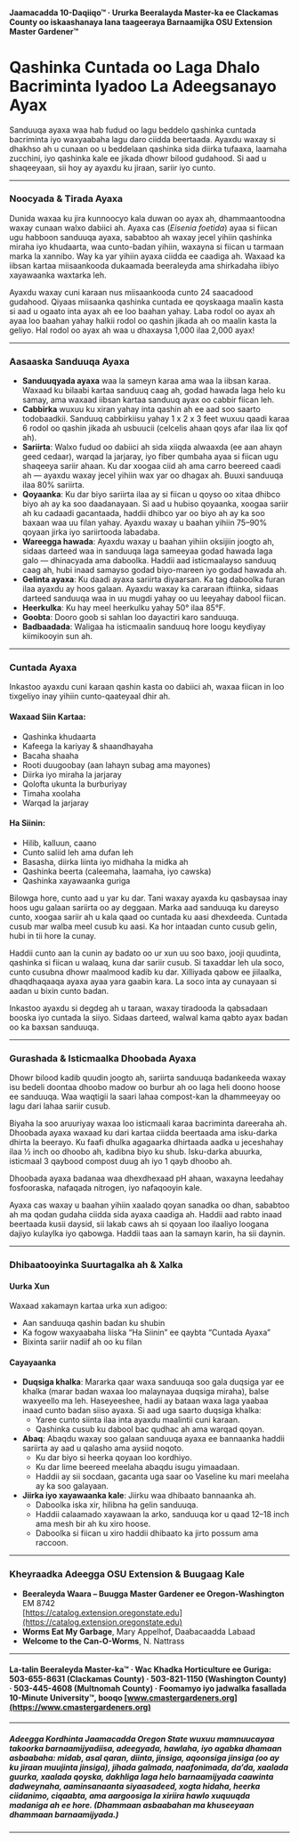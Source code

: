 #### Jaamacadda 10-Daqiiqo™ · Ururka Beeralayda Master-ka ee Clackamas County oo iskaashanaya lana taageeraya Barnaamijka OSU Extension Master Gardener™

# Qashinka Cuntada oo Laga Dhalo Bacriminta Iyadoo La Adeegsanayo Ayax

Sanduuqa ayaxa waa hab fudud oo lagu beddelo qashinka cuntada bacriminta iyo waxyaabaha lagu daro ciidda beertaada. Ayaxdu waxay si dhakhso ah u cunaan oo u beddelaan qashinka sida diirka tufaaxa, laamaha zucchini, iyo qashinka kale ee jikada dhowr bilood gudahood. Si aad u shaqeeyaan, sii hoy ay ayaxdu ku jiraan, sariir iyo cunto.

---

### Noocyada & Tirada Ayaxa

Dunida waxaa ku jira kunnoocyo kala duwan oo ayax ah, dhammaantoodna waxay cunaan walxo dabiici ah. Ayaxa cas (*Eisenia foetida*) ayaa si fiican ugu habboon sanduuqa ayaxa, sababtoo ah waxay jecel yihiin qashinka miraha iyo khudaarta, waa cunto-badan yihiin, waxayna si fiican u tarmaan marka la xannibo. Way ka yar yihiin ayaxa ciidda ee caadiga ah. Waxaad ka iibsan kartaa miisaankooda dukaamada beeraleyda ama shirkadaha iibiyo xayawaanka waxtarka leh.

Ayaxdu waxay cuni karaan nus miisaankooda cunto 24 saacadood gudahood. Qiyaas miisaanka qashinka cuntada ee qoyskaaga maalin kasta si aad u ogaato inta ayax ah ee loo baahan yahay. Laba rodol oo ayax ah ayaa loo baahan yahay halkii rodol oo qashin jikada ah oo maalin kasta la geliyo. Hal rodol oo ayax ah waa u dhaxaysa 1,000 ilaa 2,000 ayax!

---

### Aasaaska Sanduuqa Ayaxa

- **Sanduuqyada ayaxa** waa la sameyn karaa ama waa la iibsan karaa. Waxaad ku bilaabi kartaa sanduuq caag ah, godad hawada laga helo ku samay, ama waxaad iibsan kartaa sanduuq ayax oo cabbir fiican leh.
- **Cabbirka** wuxuu ku xiran yahay inta qashin ah ee aad soo saarto todobaadkii. Sanduuq cabbirkiisu yahay 1 x 2 x 3 feet wuxuu qaadi karaa 6 rodol oo qashin jikada ah usbuucii (celcelis ahaan qoys afar ilaa lix qof ah).
- **Sariirta**: Walxo fudud oo dabiici ah sida xiiqda alwaaxda (ee aan ahayn geed cedaar), warqad la jarjaray, iyo fiber qumbaha ayaa si fiican ugu shaqeeya sariir ahaan. Ku dar xoogaa ciid ah ama carro beereed caadi ah — ayaxdu waxay jecel yihiin wax yar oo dhagax ah. Buuxi sanduuqa ilaa 80% sariirta.
- **Qoyaanka**: Ku dar biyo sariirta ilaa ay si fiican u qoyso oo xitaa dhibco biyo ah ay ka soo daadanayaan. Si aad u hubiso qoyaanka, xoogaa sariir ah ku cadaadi gacantaada, haddii dhibco yar oo biyo ah ay ka soo baxaan waa uu filan yahay. Ayaxdu waxay u baahan yihiin 75–90% qoyaan jirka iyo sariirtooda labadaba.
- **Wareegga hawada**: Ayaxdu waxay u baahan yihiin oksijiin joogto ah, sidaas darteed waa in sanduuqa laga sameeyaa godad hawada laga galo — dhinacyada ama daboolka. Haddii aad isticmaalayso sanduuq caag ah, hubi inaad samayso godad biyo-mareen iyo godad hawada ah.
- **Gelinta ayaxa**: Ku daadi ayaxa sariirta diyaarsan. Ka tag daboolka furan ilaa ayaxdu ay hoos galaan. Ayaxdu waxay ka cararaan iftiinka, sidaas darteed sanduuqa waa in uu mugdi yahay oo uu leeyahay dabool fiican.
- **Heerkulka**: Ku hay meel heerkulku yahay 50° ilaa 85°F.
- **Goobta**: Dooro goob si sahlan loo dayactiri karo sanduuqa.
- **Badbaadada**: Waligaa ha isticmaalin sanduuq hore loogu keydiyay kiimikooyin sun ah.

---

### Cuntada Ayaxa

Inkastoo ayaxdu cuni karaan qashin kasta oo dabiici ah, waxaa fiican in loo tixgeliyo inay yihiin cunto-qaateyaal dhir ah.

#### Waxaad Siin Kartaa:

- Qashinka khudaarta
- Kafeega la kariyay & shaandhayaha
- Bacaha shaaha
- Rooti duugoobay (aan lahayn subag ama mayones)
- Diirka iyo miraha la jarjaray
- Qolofta ukunta la burburiyay
- Timaha xoolaha
- Warqad la jarjaray

#### Ha Siinin:

- Hilib, kalluun, caano
- Cunto saliid leh ama dufan leh
- Basasha, diirka liinta iyo midhaha la midka ah
- Qashinka beerta (caleemaha, laamaha, iyo cawska)
- Qashinka xayawaanka guriga

Bilowga hore, cunto aad u yar ku dar. Tani waxay ayaxda ku qasbaysaa inay hoos ugu galaan sariirta oo ay deggaan. Marka aad sanduuqa ku dareyso cunto, xoogaa sariir ah u kala qaad oo cuntada ku aasi dhexdeeda. Cuntada cusub mar walba meel cusub ku aasi. Ka hor intaadan cunto cusub gelin, hubi in tii hore la cunay.

Haddii cunto aan la cunin ay badato oo ur xun uu soo baxo, jooji quudinta, qashinka si fiican u walaaq, kuna dar sariir cusub. Si taxaddar leh ula soco, cunto cusubna dhowr maalmood kadib ku dar. Xilliyada qabow ee jiilaalka, dhaqdhaqaaqa ayaxa ayaa yara gaabin kara. La soco inta ay cunayaan si aadan u bixin cunto badan.

Inkastoo ayaxdu si degdeg ah u taraan, waxay tiradooda la qabsadaan booska iyo cuntada la siiyo. Sidaas darteed, walwal kama qabto ayax badan oo ka baxsan sanduuqa.

---

### Gurashada & Isticmaalka Dhoobada Ayaxa

Dhowr bilood kadib quudin joogto ah, sariirta sanduuqa badankeeda waxay isu bedeli doontaa dhoobo madow oo burbur ah oo laga heli doono hoose ee sanduuqa. Waa waqtigii la saari lahaa compost-kan la dhammeeyay oo lagu dari lahaa sariir cusub.

Biyaha la soo aruuriyay waxaa loo isticmaali karaa bacriminta dareeraha ah. Dhoobada ayaxa waxaad ku dari kartaa ciidda beertaada ama isku-darka dhirta la beerayo. Ku faafi dhulka agagaarka dhirtaada aadka u jeceshahay ilaa ½ inch oo dhoobo ah, kadibna biyo ku shub. Isku-darka abuurka, isticmaal 3 qaybood compost duug ah iyo 1 qayb dhoobo ah.

Dhoobada ayaxa badanaa waa dhexdhexaad pH ahaan, waxayna leedahay fosfooraska, nafaqada nitrogen, iyo nafaqooyin kale.

Ayaxa cas waxay u baahan yihiin xaalado qoyan sanadka oo dhan, sababtoo ah ma qodan gudaha ciidda sida ayaxa caadiga ah. Haddii aad rabto inaad beertaada kusii daysid, sii lakab caws ah si qoyaan loo ilaaliyo loogana dajiyo kulaylka iyo qabowga. Haddii taas aan la samayn karin, ha sii daynin.

---

### Dhibaatooyinka Suurtagalka ah & Xalka

#### Uurka Xun

Waxaad xakamayn kartaa urka xun adigoo:

- Aan sanduuqa qashin badan ku shubin
- Ka fogow waxyaabaha liiska “Ha Siinin” ee qaybta “Cuntada Ayaxa”
- Bixinta sariir nadiif ah oo ku filan

#### Cayayaanka

- **Duqsiga khalka**: Mararka qaar waxa sanduuqa soo gala duqsiga yar ee khalka (marar badan waxaa loo malaynayaa duqsiga miraha), balse waxyeello ma leh. Haseyeeshee, hadii ay bataan waxa laga yaabaa inaad cunto badan siiso ayaxa. Si aad uga saarto duqsiga khalka:
  - Yaree cunto siinta ilaa inta ayaxdu maalintii cuni karaan.
  - Qashinka cusub ku dabool bac qudhac ah ama warqad qoyan.
- **Abaq**: Abaqdu waxay soo galaan sanduuqa ayaxa ee bannaanka haddii sariirta ay aad u qalasho ama aysiid noqoto.
  - Ku dar biyo si heerka qoyaan loo kordhiyo.
  - Ku dar lime beereed meelaha abaqdu isugu yimaadaan.
  - Haddii ay sii socdaan, gacanta uga saar oo Vaseline ku mari meelaha ay ka soo galayaan.
- **Jiirka iyo xayawaanka kale**: Jiirku waa dhibaato bannaanka ah.
  - Daboolka iska xir, hilibna ha gelin sanduuqa.
  - Haddii calaamado xayawaan la arko, sanduuqa kor u qaad 12–18 inch ama mesh bir ah ku xiro hoose.
  - Daboolka si fiican u xiro haddii dhibaato ka jirto possum ama raccoon.

---

### Kheyraadka Adeegga OSU Extension & Buugaag Kale

- **Beeraleyda Waara – Buugga Master Gardener ee Oregon-Washington**  
  EM 8742  
  [https://catalog.extension.oregonstate.edu](https://catalog.extension.oregonstate.edu)
- **Worms Eat My Garbage**, Mary Appelhof, Daabacaadda Labaad
- **Welcome to the Can-O-Worms**, N. Nattrass

---

#### La-talin Beeraleyda Master-ka™ · Wac Khadka Horticulture ee Guriga: 503-655-8631 (Clackamas County) · 503-821-1150 (Washington County) · 503-445-4608 (Multnomah County) · Foomamyo iyo jadwalka fasallada 10-Minute University™, booqo [www.cmastergardeners.org](https://www.cmastergardeners.org)

---

##### Adeegga Kordhinta Jaamacadda Oregon State wuxuu mamnuucayaa takoorka barnaamijyadiisa, adeegyada, hawlaha, iyo agabka dhamaan asbaabaha: midab, asal qaran, diinta, jinsiga, aqoonsiga jinsiga (oo ay ku jiraan muujinta jinsiga), jihada galmada, naafonimada, da’da, xaalada guurka, xaalada qoyska, dakhliga laga helo barnaamijyada caawinta dadweynaha, aaminsanaanta siyaasadeed, xogta hidaha, heerka ciidanimo, ciqaabta, ama aargoosiga la xiriira hawlo xuquuqda madaniga ah ee hore. (Dhammaan asbaabahan ma khuseeyaan dhammaan barnaamijyada.)
---